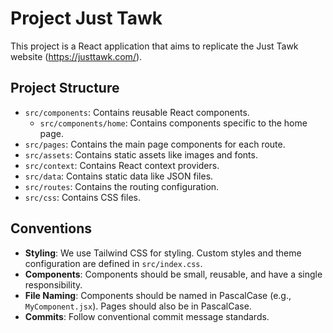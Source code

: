 # Project Just Tawk

This project is a React application that aims to replicate the Just Tawk website (https://justtawk.com/).

## Project Structure

- `src/components`: Contains reusable React components.
  - `src/components/home`: Contains components specific to the home page.
- `src/pages`: Contains the main page components for each route.
- `src/assets`: Contains static assets like images and fonts.
- `src/context`: Contains React context providers.
- `src/data`: Contains static data like JSON files.
- `src/routes`: Contains the routing configuration.
- `src/css`: Contains CSS files.

## Conventions

- **Styling**: We use Tailwind CSS for styling. Custom styles and theme configuration are defined in `src/index.css`.
- **Components**: Components should be small, reusable, and have a single responsibility.
- **File Naming**: Components should be named in PascalCase (e.g., `MyComponent.jsx`). Pages should also be in PascalCase.
- **Commits**: Follow conventional commit message standards.
